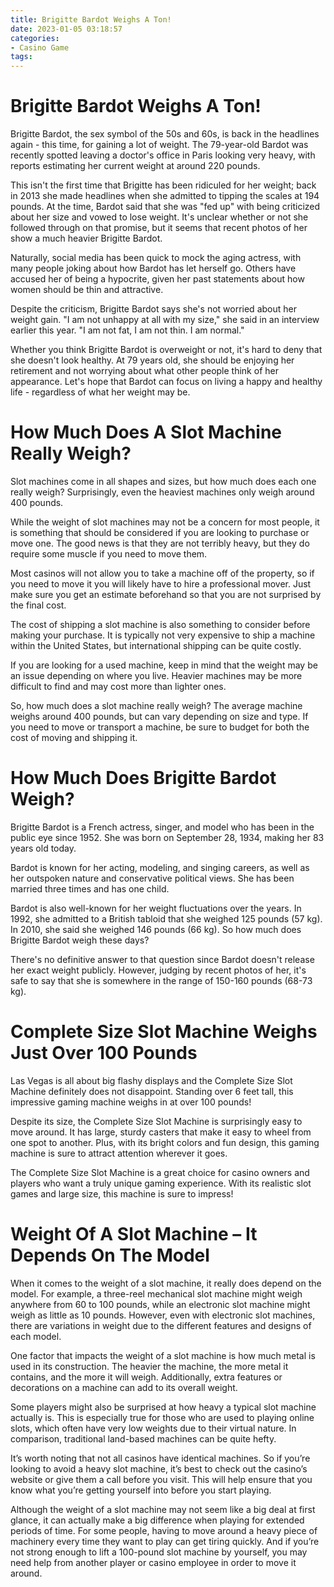 ```yaml
---
title: Brigitte Bardot Weighs A Ton!
date: 2023-01-05 03:18:57
categories:
- Casino Game
tags:
---
```



#  Brigitte Bardot Weighs A Ton!

Brigitte Bardot, the sex symbol of the 50s and 60s, is back in the headlines again - this time, for gaining a lot of weight. The 79-year-old Bardot was recently spotted leaving a doctor's office in Paris looking very heavy, with reports estimating her current weight at around 220 pounds.

This isn't the first time that Brigitte has been ridiculed for her weight; back in 2013 she made headlines when she admitted to tipping the scales at 194 pounds. At the time, Bardot said that she was "fed up" with being criticized about her size and vowed to lose weight. It's unclear whether or not she followed through on that promise, but it seems that recent photos of her show a much heavier Brigitte Bardot.

Naturally, social media has been quick to mock the aging actress, with many people joking about how Bardot has let herself go. Others have accused her of being a hypocrite, given her past statements about how women should be thin and attractive.

Despite the criticism, Brigitte Bardot says she's not worried about her weight gain. "I am not unhappy at all with my size," she said in an interview earlier this year. "I am not fat, I am not thin. I am normal."

Whether you think Brigitte Bardot is overweight or not, it's hard to deny that she doesn't look healthy. At 79 years old, she should be enjoying her retirement and not worrying about what other people think of her appearance. Let's hope that Bardot can focus on living a happy and healthy life - regardless of what her weight may be.

#  How Much Does A Slot Machine Really Weigh?

Slot machines come in all shapes and sizes, but how much does each one really weigh? Surprisingly, even the heaviest machines only weigh around 400 pounds.

While the weight of slot machines may not be a concern for most people, it is something that should be considered if you are looking to purchase or move one. The good news is that they are not terribly heavy, but they do require some muscle if you need to move them.

Most casinos will not allow you to take a machine off of the property, so if you need to move it you will likely have to hire a professional mover. Just make sure you get an estimate beforehand so that you are not surprised by the final cost.

The cost of shipping a slot machine is also something to consider before making your purchase. It is typically not very expensive to ship a machine within the United States, but international shipping can be quite costly.

If you are looking for a used machine, keep in mind that the weight may be an issue depending on where you live. Heavier machines may be more difficult to find and may cost more than lighter ones.

So, how much does a slot machine really weigh? The average machine weighs around 400 pounds, but can vary depending on size and type. If you need to move or transport a machine, be sure to budget for both the cost of moving and shipping it.

#  How Much Does Brigitte Bardot Weigh?

Brigitte Bardot is a French actress, singer, and model who has been in the public eye since 1952. She was born on September 28, 1934, making her 83 years old today.

Bardot is known for her acting, modeling, and singing careers, as well as her outspoken nature and conservative political views. She has been married three times and has one child.

Bardot is also well-known for her weight fluctuations over the years. In 1992, she admitted to a British tabloid that she weighed 125 pounds (57 kg). In 2010, she said she weighed 146 pounds (66 kg). So how much does Brigitte Bardot weigh these days?

There's no definitive answer to that question since Bardot doesn't release her exact weight publicly. However, judging by recent photos of her, it's safe to say that she is somewhere in the range of 150-160 pounds (68-73 kg).

#  Complete Size Slot Machine Weighs Just Over 100 Pounds

Las Vegas is all about big flashy displays and the Complete Size Slot Machine definitely does not disappoint. Standing over 6 feet tall, this impressive gaming machine weighs in at over 100 pounds!

Despite its size, the Complete Size Slot Machine is surprisingly easy to move around. It has large, sturdy casters that make it easy to wheel from one spot to another. Plus, with its bright colors and fun design, this gaming machine is sure to attract attention wherever it goes.

The Complete Size Slot Machine is a great choice for casino owners and players who want a truly unique gaming experience. With its realistic slot games and large size, this machine is sure to impress!

#  Weight Of A Slot Machine – It Depends On The Model

When it comes to the weight of a slot machine, it really does depend on the model. For example, a three-reel mechanical slot machine might weigh anywhere from 60 to 100 pounds, while an electronic slot machine might weigh as little as 10 pounds. However, even with electronic slot machines, there are variations in weight due to the different features and designs of each model.

One factor that impacts the weight of a slot machine is how much metal is used in its construction. The heavier the machine, the more metal it contains, and the more it will weigh. Additionally, extra features or decorations on a machine can add to its overall weight.

Some players might also be surprised at how heavy a typical slot machine actually is. This is especially true for those who are used to playing online slots, which often have very low weights due to their virtual nature. In comparison, traditional land-based machines can be quite hefty.

It’s worth noting that not all casinos have identical machines. So if you’re looking to avoid a heavy slot machine, it’s best to check out the casino’s website or give them a call before you visit. This will help ensure that you know what you’re getting yourself into before you start playing.

Although the weight of a slot machine may not seem like a big deal at first glance, it can actually make a big difference when playing for extended periods of time. For some people, having to move around a heavy piece of machinery every time they want to play can get tiring quickly. And if you’re not strong enough to lift a 100-pound slot machine by yourself, you may need help from another player or casino employee in order to move it around.